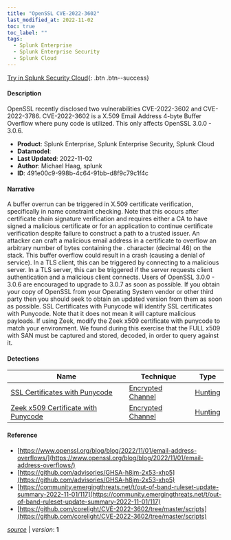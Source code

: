 ```yaml
---
title: "OpenSSL CVE-2022-3602"
last_modified_at: 2022-11-02
toc: true
toc_label: ""
tags:
  - Splunk Enterprise
  - Splunk Enterprise Security
  - Splunk Cloud
---
```


[Try in Splunk Security Cloud](https://www.splunk.com/en_us/cyber-security.html){: .btn .btn--success}

#### Description

OpenSSL recently disclosed two vulnerabilities CVE-2022-3602 and CVE-2022-3786. CVE-2022-3602 is a X.509 Email Address 4-byte Buffer Overflow where puny code is utilized. This only affects OpenSSL 3.0.0 - 3.0.6.

- **Product**: Splunk Enterprise, Splunk Enterprise Security, Splunk Cloud
- **Datamodel**: 
- **Last Updated**: 2022-11-02
- **Author**: Michael Haag, splunk
- **ID**: 491e00c9-998b-4c64-91bb-d8f9c79c1f4c

#### Narrative

A buffer overrun can be triggered in X.509 certificate verification, specifically in name constraint checking. Note that this occurs after certificate chain signature verification and requires either a CA to have signed a malicious certificate or for an application to continue certificate verification despite failure to construct a path to a trusted issuer. An attacker can craft a malicious email address in a certificate to overflow an arbitrary number of bytes containing the . character (decimal 46) on the stack. This buffer overflow could result in a crash (causing a denial of service). In a TLS client, this can be triggered by connecting to a malicious server. In a TLS server, this can be triggered if the server requests client authentication and a malicious client connects. Users of OpenSSL 3.0.0 - 3.0.6 are encouraged to upgrade to 3.0.7 as soon as possible. If you obtain your copy of OpenSSL from your Operating System vendor or other third party then you should seek to obtain an updated version from them as soon as possible. SSL Certificates with Punycode will identify SSL certificates with Punycode. Note that it does not mean it will capture malicious payloads. If using Zeek, modify the Zeek x509 certificate with punycode to match your environment. We found during this exercise that the FULL x509 with SAN must be captured and stored, decoded, in order to query against it.

#### Detections

| Name        | Technique   | Type         |
| ----------- | ----------- |--------------|
| [SSL Certificates with Punycode](/network/696694df-5706-495a-81f2-79501fa11b90/) | [Encrypted Channel](/tags/#encrypted-channel) | [Hunting](https://github.com/splunk/security_content/wiki/Detection-Analytic-Types) |
| [Zeek x509 Certificate with Punycode](/network/029d6fe4-a5fe-43af-827e-c78c50e81d81/) | [Encrypted Channel](/tags/#encrypted-channel) | [Hunting](https://github.com/splunk/security_content/wiki/Detection-Analytic-Types) |

#### Reference

* [https://www.openssl.org/blog/blog/2022/11/01/email-address-overflows/](https://www.openssl.org/blog/blog/2022/11/01/email-address-overflows/)
* [https://github.com/advisories/GHSA-h8jm-2x53-xhp5](https://github.com/advisories/GHSA-h8jm-2x53-xhp5)
* [https://community.emergingthreats.net/t/out-of-band-ruleset-update-summary-2022-11-01/117](https://community.emergingthreats.net/t/out-of-band-ruleset-update-summary-2022-11-01/117)
* [https://github.com/corelight/CVE-2022-3602/tree/master/scripts](https://github.com/corelight/CVE-2022-3602/tree/master/scripts)



[*source*](https://github.com/splunk/security_content/tree/develop/stories/openssl_cve_2022_3602.yml) \| *version*: **1**